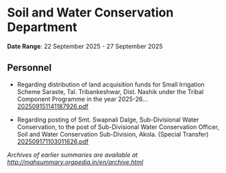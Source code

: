 # Soil and Water Conservation Department

**Date Range**: 22 September 2025 - 27 September 2025


## Personnel
- Regarding distribution of land acquisition funds for Small Irrigation Scheme Saraste, Tal. Tribankeshwar, Dist. Nashik under the Tribal Component Programme in the year 2025-26...\
  [202509151141187926.pdf](https://gr.maharashtra.gov.in/Site/Upload/Government%20Resolutions/English/202509151141187926.pdf)

- Regarding posting of Smt. Swapnali Dalge, Sub-Divisional Water Conservation, to the post of Sub-Divisional Water Conservation Officer, Soil and Water Conservation Sub-Division, Akola. (Special Transfer)\
  [202509171103011626.pdf](https://gr.maharashtra.gov.in/Site/Upload/Government%20Resolutions/English/202509171103011626.pdf)


*Archives of earlier summaries are available at http://mahsummary.orgpedia.in/en/archive.html*
